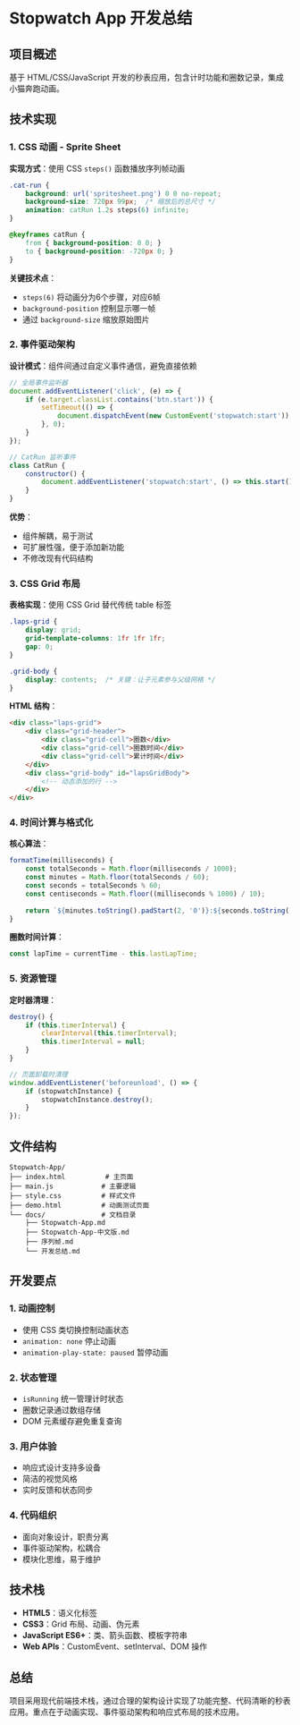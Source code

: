 # Stopwatch App 开发总结

## 项目概述

基于 HTML/CSS/JavaScript 开发的秒表应用，包含计时功能和圈数记录，集成小猫奔跑动画。

## 技术实现

### 1. CSS 动画 - Sprite Sheet

**实现方式**：使用 CSS `steps()` 函数播放序列帧动画

```css
.cat-run {
    background: url('spritesheet.png') 0 0 no-repeat;
    background-size: 720px 99px;  /* 缩放后的总尺寸 */
    animation: catRun 1.2s steps(6) infinite;
}

@keyframes catRun {
    from { background-position: 0 0; }
    to { background-position: -720px 0; }
}
```

**关键技术点**：
- `steps(6)` 将动画分为6个步骤，对应6帧
- `background-position` 控制显示哪一帧
- 通过 `background-size` 缩放原始图片

### 2. 事件驱动架构

**设计模式**：组件间通过自定义事件通信，避免直接依赖

```javascript
// 全局事件监听器
document.addEventListener('click', (e) => {
    if (e.target.classList.contains('btn.start')) {
        setTimeout(() => {
            document.dispatchEvent(new CustomEvent('stopwatch:start'));
        }, 0);
    }
});

// CatRun 监听事件
class CatRun {
    constructor() {
        document.addEventListener('stopwatch:start', () => this.start());
    }
}
```

**优势**：
- 组件解耦，易于测试
- 可扩展性强，便于添加新功能
- 不修改现有代码结构

### 3. CSS Grid 布局

**表格实现**：使用 CSS Grid 替代传统 table 标签

```css
.laps-grid {
    display: grid;
    grid-template-columns: 1fr 1fr 1fr;
    gap: 0;
}

.grid-body {
    display: contents;  /* 关键：让子元素参与父级网格 */
}
```

**HTML 结构**：
```html
<div class="laps-grid">
    <div class="grid-header">
        <div class="grid-cell">圈数</div>
        <div class="grid-cell">圈数时间</div>
        <div class="grid-cell">累计时间</div>
    </div>
    <div class="grid-body" id="lapsGridBody">
        <!-- 动态添加的行 -->
    </div>
</div>
```

### 4. 时间计算与格式化

**核心算法**：
```javascript
formatTime(milliseconds) {
    const totalSeconds = Math.floor(milliseconds / 1000);
    const minutes = Math.floor(totalSeconds / 60);
    const seconds = totalSeconds % 60;
    const centiseconds = Math.floor((milliseconds % 1000) / 10);
    
    return `${minutes.toString().padStart(2, '0')}:${seconds.toString().padStart(2, '0')}:${centiseconds.toString().padStart(2, '0')}`;
}
```

**圈数时间计算**：
```javascript
const lapTime = currentTime - this.lastLapTime;
```

### 5. 资源管理

**定时器清理**：
```javascript
destroy() {
    if (this.timerInterval) {
        clearInterval(this.timerInterval);
        this.timerInterval = null;
    }
}

// 页面卸载时清理
window.addEventListener('beforeunload', () => {
    if (stopwatchInstance) {
        stopwatchInstance.destroy();
    }
});
```

## 文件结构

```
Stopwatch-App/
├── index.html          # 主页面
├── main.js            # 主要逻辑
├── style.css          # 样式文件
├── demo.html          # 动画测试页面
└── docs/              # 文档目录
    ├── Stopwatch-App.md
    ├── Stopwatch-App-中文版.md
    ├── 序列帧.md
    └── 开发总结.md
```

## 开发要点

### 1. 动画控制
- 使用 CSS 类切换控制动画状态
- `animation: none` 停止动画
- `animation-play-state: paused` 暂停动画

### 2. 状态管理
- `isRunning` 统一管理计时状态
- 圈数记录通过数组存储
- DOM 元素缓存避免重复查询

### 3. 用户体验
- 响应式设计支持多设备
- 简洁的视觉风格
- 实时反馈和状态同步

### 4. 代码组织
- 面向对象设计，职责分离
- 事件驱动架构，松耦合
- 模块化思维，易于维护

## 技术栈

- **HTML5**：语义化标签
- **CSS3**：Grid 布局、动画、伪元素
- **JavaScript ES6+**：类、箭头函数、模板字符串
- **Web APIs**：CustomEvent、setInterval、DOM 操作

## 总结

项目采用现代前端技术栈，通过合理的架构设计实现了功能完整、代码清晰的秒表应用。重点在于动画实现、事件驱动架构和响应式布局的技术应用。
